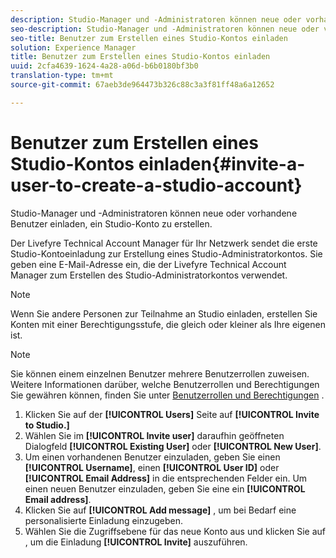```yaml
---
description: Studio-Manager und -Administratoren können neue oder vorhandene Benutzer einladen, ein Studio-Konto zu erstellen.
seo-description: Studio-Manager und -Administratoren können neue oder vorhandene Benutzer einladen, ein Studio-Konto zu erstellen.
seo-title: Benutzer zum Erstellen eines Studio-Kontos einladen
solution: Experience Manager
title: Benutzer zum Erstellen eines Studio-Kontos einladen
uuid: 2cfa4639-1624-4a28-a06d-b6b0180bf3b0
translation-type: tm+mt
source-git-commit: 67aeb3de964473b326c88c3a3f81ff48a6a12652

---
```



# Benutzer zum Erstellen eines Studio-Kontos einladen{#invite-a-user-to-create-a-studio-account}

Studio-Manager und -Administratoren können neue oder vorhandene Benutzer einladen, ein Studio-Konto zu erstellen.

Der Livefyre Technical Account Manager für Ihr Netzwerk sendet die erste Studio-Kontoeinladung zur Erstellung eines Studio-Administratorkontos. Sie geben eine E-Mail-Adresse ein, die der Livefyre Technical Account Manager zum Erstellen des Studio-Administratorkontos verwendet.

>[!NOTE]
>
>Wenn Sie andere Personen zur Teilnahme an Studio einladen, erstellen Sie Konten mit einer Berechtigungsstufe, die gleich oder kleiner als Ihre eigenen ist.

>[!NOTE]
>
>Sie können einem einzelnen Benutzer mehrere Benutzerrollen zuweisen. Weitere Informationen darüber, welche Benutzerrollen und Berechtigungen Sie gewähren können, finden Sie unter [Benutzerrollen und Berechtigungen](../c-users-creating-accounts-with-studio-access/c-user-types.md#c_user_types) .

1. Klicken Sie auf der **[!UICONTROL Users]** Seite auf **[!UICONTROL Invite to Studio.]**
1. Wählen Sie im **[!UICONTROL Invite user]** daraufhin geöffneten Dialogfeld **[!UICONTROL Existing User]** oder **[!UICONTROL New User]**.
1. Um einen vorhandenen Benutzer einzuladen, geben Sie einen **[!UICONTROL Username]**, einen **[!UICONTROL User ID]** oder **[!UICONTROL Email Address]** in die entsprechenden Felder ein. Um einen neuen Benutzer einzuladen, geben Sie eine ein **[!UICONTROL Email address]**.
1. Klicken Sie auf **[!UICONTROL Add message]** , um bei Bedarf eine personalisierte Einladung einzugeben.
1. Wählen Sie die Zugriffsebene für das neue Konto aus und klicken Sie auf , um die Einladung **[!UICONTROL Invite]** auszuführen.
